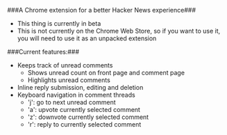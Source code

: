 ###A Chrome extension for a better Hacker News experience###

* This thing is currently in beta
* This is not currently on the Chrome Web Store, so if you want to use it, you will need to use it as an unpacked extension

###Current features:###
* Keeps track of unread comments
  * Shows unread count on front page and comment page
  * Highlights unread comments
* Inline reply submission, editing and deletion
* Keyboard navigation in comment threads
  * 'j': go to next unread comment
  * 'a': upvote currently selected comment
  * 'z': downvote currently selected comment
  * 'r': reply to currently selected comment

